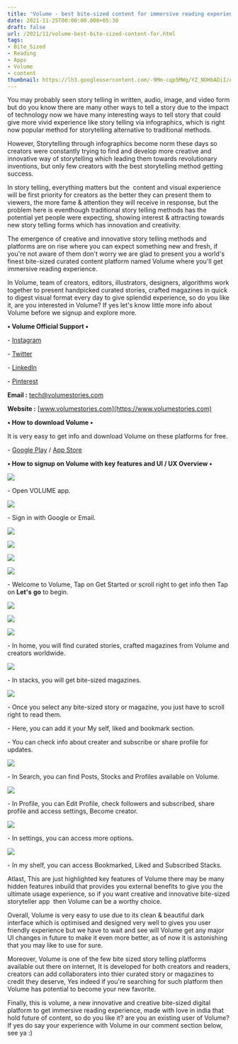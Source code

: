 ```yaml
---
title: 'Volume - best bite-sized content for immersive reading experience.'
date: 2021-11-25T00:00:00.000+05:30
draft: false
url: /2021/11/volume-best-bite-sized-content-for.html
tags: 
- Bite_Sized
- Reading
- Apps
- Volume
- content
thumbnail: https://lh3.googleusercontent.com/-9Mm-cqp5MWg/YZ_NOHbADiI/AAAAAAAAHfo/iwSt5HAxXoshUbuuKE_awQeURZLZmjiOgCLcBGAsYHQ/s1600/1637862705088876-0.png
---
```


  

You may probably seen story telling in written, audio, image, and video form but do you know there are many other ways to tell a story due to the impact of technology now we have many interesting ways to tell story that could give more vivid experience like story telling via infographics, which is right now popular method for storytelling alternative to traditional methods.

  

However, Storytelling through infographics become norm these days so creators were constantly trying to find and develop more creative and innovative way of storytelling which leading them towards revolutionary inventions, but only few creators with the best storytelling method getting success.

  

In story telling, everything matters but the  content and visual experience will be first priority for creators as the better they can present them to viewers, the more fame & attention they will receive in response, but the problem here is eventhough traditional story telling methods has the potential yet people were expecting, showing interest & attracting towards new story telling forms which has innovation and creativity.

  

The emergence of creative and innovative story telling methods and platforms are on rise where you can expect something new and fresh, if you're not aware of them don't worry we are glad to present you a world's finest bite-sized curated content platform named Volume where you'll get immersive reading experience.

  

In Volume, team of creators, editors, illustrators, designers, algorithms work together to present handpicked curated stories, crafted magazines in quick to digest visual format every day to give splendid experience, so do you like it, are you interested in Volume? If yes let's know little more info about Volume before we signup and explore more.

  

**• Volume Official Support •**

\- [Instagram](https://www.instagram.com/volume_stories/)

\- [Twitter](https://twitter.com/volumestories)

\- [LinkedIn](https://www.linkedin.com/company/volumestories/)

\- [Pinterest](https://www.pinterest.com/Volume_stories/)

  

**Email :** [tech@volumestories.com](mailto:tech@volumestories.com)

**Website :** [www.volumestories.com](https://www.volumestories.com)

**• How to download Volume •**

It is very easy to get info and download Volume on these platforms for free.

  

\- [Google Play](https://play.google.com/store/apps/details?id=com.volumestories.flutterapp) / [App Store](https://apps.apple.com/qa/app/volume-immersive-reading/id1584424105)

**• How to signup on Volume with key features and UI / UX Overview •**

 **![](https://lh3.googleusercontent.com/-vveb5foboQI/YZ_WQ1Y2fiI/AAAAAAAAHgo/wQn_jaBA9J4DJ9H9KR1vZspo6hRbJokvQCLcBGAsYHQ/s1600/1637865025121706-0.png)** 

\- Open VOLUME app.

  

 ![](https://lh3.googleusercontent.com/-6IyI9Rl3IOs/YZ_WQPH_TtI/AAAAAAAAHgk/uLgeArY0IpwBpCXp1jhylkyUPu9VNZ6jgCLcBGAsYHQ/s1600/1637865021959255-1.png) 

  

\- Sign in with Google or Email.

  

 ![](https://lh3.googleusercontent.com/-7f_ScSrc7kw/YZ_WPUfYZiI/AAAAAAAAHgg/8_sfW344YHwuhfj_MYfyd-lA0OzCkgm6ACLcBGAsYHQ/s1600/1637865018909220-2.png) 

  

 ![](https://lh3.googleusercontent.com/-2J1sSfTkzsg/YZ_WOq-GA1I/AAAAAAAAHgc/u3U-fJ0nbiwgUYDEsXyu4aWPG07aBcfogCLcBGAsYHQ/s1600/1637865015998518-3.png) 

  

 ![](https://lh3.googleusercontent.com/-m38ZJV4wRFk/YZ_WNy07LVI/AAAAAAAAHgY/mrSKKAS4FEAL0Q7IusuZfmcyy4booOz3QCLcBGAsYHQ/s1600/1637865012736829-4.png) 

  

 ![](https://lh3.googleusercontent.com/-kxpBj0AJ1KU/YZ_WNO_zh1I/AAAAAAAAHgU/Ny5NqL_FI1cxIrjWNV-mVWeqD2nIbe0lgCLcBGAsYHQ/s1600/1637865009349578-5.png) 

  

  

\- Welcome to Volume, Tap on Get Started or scroll right to get info then Tap on **Let's** **go** to begin.

  

 ![](https://lh3.googleusercontent.com/-KF0DD0-LhxE/YZ_WMQ6NI-I/AAAAAAAAHgQ/a84tdkJC1k0RsCfZhWZ6kJq39Ano7i2DwCLcBGAsYHQ/s1600/1637865006425542-6.png) 

  

 ![](https://lh3.googleusercontent.com/-QQysJIhDuio/YZ_WLZilPEI/AAAAAAAAHgM/NL2CHhkEMcosZu-U0JvLE5pPuHgxO4Y5wCLcBGAsYHQ/s1600/1637865003179373-7.png) 

  

 ![](https://lh3.googleusercontent.com/-FXbUL5wenrA/YZ_WKtl6lCI/AAAAAAAAHgI/t7HjAZPraEMjKKPBM-xEDOOZXoiMNljUwCLcBGAsYHQ/s1600/1637864999114670-8.png) 

  

\- In home, you will find curated stories, crafted magazines from Volume and creators worldwide.  

  

 ![](https://lh3.googleusercontent.com/-0WnbuKMKpIg/YZ_WJoklL4I/AAAAAAAAHgE/iToYRCyoLikdaxY9pf2LkRz-3KRvTMaNACLcBGAsYHQ/s1600/1637864994429042-9.png) 

  

\- In stacks, you will get bite-sized magazines.

  

 ![](https://lh3.googleusercontent.com/-6-s-nEtiFPQ/YZ_WIROR6qI/AAAAAAAAHgA/e5kQYnKzikgR3aWO2iuM8wtbbGLQbrK0gCLcBGAsYHQ/s1600/1637864989557673-10.png) 

  

\- Once you select any bite-sized story or magazine, you just have to scroll right to read them.

  

\- Here, you can add it your My self, liked and bookmark section.

  

\- You can check info about creater and subscribe or share profile for updates.

  

 ![](https://lh3.googleusercontent.com/-zf3hj9f7UK4/YZ_WHfhlVyI/AAAAAAAAHf8/StTu3GXAp9ccXJfacpY6XDAMaIuOGZOcwCLcBGAsYHQ/s1600/1637864985980075-11.png) 

  

\- In Search, you can find Posts, Stocks and Profiles available on Volume.

  

 ![](https://lh3.googleusercontent.com/-F-iiCu7995g/YZ_WGTri_RI/AAAAAAAAHf4/kJb38NzvUgEZa_dXQlhuwy-LyGVPIpcvQCLcBGAsYHQ/s1600/1637864981216010-12.png) 

  

\- In Profile, you can Edit Profile, check followers and subscribed, share profile and access settings, Become creator.

  

 ![](https://lh3.googleusercontent.com/-DEZAhV9bAgE/YZ_WFBKmcyI/AAAAAAAAHf0/yzwL5Uh_7XIZBWiOYmCL-gNjzCLS5zbewCLcBGAsYHQ/s1600/1637864977178778-13.png) 

  

\- In settings, you can access more options.

  

 ![](https://lh3.googleusercontent.com/-hg6Yc2quxnY/YZ_WEIl5RHI/AAAAAAAAHfw/YF071pLD3_k3rDT0J_xv8lUp0PqRib5EwCLcBGAsYHQ/s1600/1637864970538742-14.png) 

  

\- In my shelf, you can access Bookmarked, Liked and Subscribed Stacks.

  

Atlast, This are just highlighted key features of Volume there may be many hidden features inbuild that provides you external benefits to give you the ultimate usage experience, so if you want creative and innovative bite-sized storyteller app  then Volume can be a worthy choice.

  

Overall, Volume is very easy to use due to its clean & beautiful dark interface which is optimised and designed very well to gives you user friendly experience but we have to wait and see will Volume get any major UI changes in future to make it even more better, as of now it is astonishing that you may like to use for sure.

  

Moreover, Volume is one of the few bite sized story telling platforms available out there on internet, It is developed for both creators and readers, creators can add collaboraters into thier curated story or magazines to credit they deserve, Yes indeed if you're searching for such platform then Volume has potential to become your new favorite.

  

Finally, this is volume, a new innovative and creative bite-sized digital platform to get immersive reading experience, made with love in india that hold future of content, so do you like it? are you an existing user of Volume? If yes do say your experience with Volume in our comment section below, see ya :)